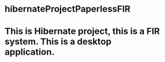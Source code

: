 # hibernateProjectPaperlessFIR
# This is Hibernate project, this is a FIR system. This is a desktop application.
